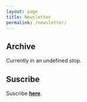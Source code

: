 ```yaml
---
layout: page
title: Newsletter
permalink: /newsletter/
---
```

## Archive
Currently in an undefined stop.
<script language="javascript" src="//github.us12.list-manage.com/generate-js/?u=873e6e17c325b9487a5a46aa2&fid=11677&show=10" type="text/javascript"></script>
## Suscribe
Suscribe <span style=" font-weight: bold">[here](/newsletter/suscribe)</span>.
